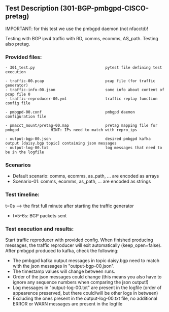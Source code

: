 ## Test Description (301-BGP-pmbgpd-CISCO-pretag)

IMPORTANT: for this test we use the pmbgpd daemon (not nfacctd)!

Testing with BGP ipv4 traffic with RD, comms, ecomms, AS_path. Testing also pretag.

### Provided files:
```
- 301_test.py                               pytest file defining test execution

- traffic-00.pcap                           pcap file (for traffic generator)
- traffic-info-00.json                      some info about content of pcap file 0
- traffic-reproducer-00.yml                 traffic replay function config file

- pmbgpd-00.conf                            pmbgpd daemon configuration file

- pmacct_mount/pretag-00.map                pretag mapping file for pmbgpd              HINT: IPs need to match with repro_ips

- output-bgp-00.json                        desired pmbgpd kafka output [daisy.bgp topic] containing json messages
- output-log-00.txt                         log messages that need to be in the logfile
```

### Scenarios

- Default scenario: comms, ecomms, as_path, ... are encoded as arrays
- Scenario-01: comms, ecomms, as_path, ... are encoded as strings

### Test timeline:

t=0s --> the first full minute after starting the traffic generator

- t=5-6s: BGP packets sent 

### Test execution and results:

Start traffic reproducer with provided config. When finished producing messages, the traffic reproducer will exit automatically (keep_open=false). 
After pmbgpd produced to kafka, check the following:

- The pmbgpd kafka output messages in topic daisy.bgp need to match with  the json messages in "output-bgp-00.json".
- The timestamp values will change between runs.
- Order of the json messages could change (this means you also have to ignore any sequence numbers when comparing the json output!)
- Log messages in "output-log-00.txt" are present in the logfile (order of appearence preserved, but there could/will be other logs in between)
- Excluding the ones present in the output-log-00.txt file, no additional ERROR or WARN messages are present in the logfile

